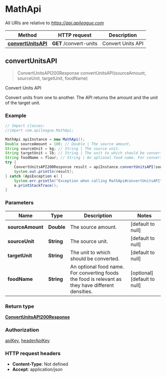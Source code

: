 # MathApi

All URIs are relative to *https://api.apileague.com*

Method | HTTP request | Description
------------- | ------------- | -------------
[**convertUnitsAPI**](MathApi.md#convertUnitsAPI) | **GET** /convert-units | Convert Units API



## convertUnitsAPI

> ConvertUnitsAPI200Response convertUnitsAPI(sourceAmount, sourceUnit, targetUnit, foodName)

Convert Units API

Convert units from one to another. The API returns the amount and the unit of the target unit.

### Example

```java
// Import classes:
//import com.apileague.MathApi;

MathApi apiInstance = new MathApi();
Double sourceAmount = 100; // Double | The source amount.
String sourceUnit = kg; // String | The source unit.
String targetUnit = lb; // String | The unit to which should be converted.
String foodName = flour; // String | An optional food name. For converting foods the food is relevant as they have different densities.
try {
    ConvertUnitsAPI200Response result = apiInstance.convertUnitsAPI(sourceAmount, sourceUnit, targetUnit, foodName);
    System.out.println(result);
} catch (ApiException e) {
    System.err.println("Exception when calling MathApi#convertUnitsAPI");
    e.printStackTrace();
}
```

### Parameters


Name | Type | Description  | Notes
------------- | ------------- | ------------- | -------------
 **sourceAmount** | **Double**| The source amount. | [default to null]
 **sourceUnit** | **String**| The source unit. | [default to null]
 **targetUnit** | **String**| The unit to which should be converted. | [default to null]
 **foodName** | **String**| An optional food name. For converting foods the food is relevant as they have different densities. | [optional] [default to null]

### Return type

[**ConvertUnitsAPI200Response**](ConvertUnitsAPI200Response.md)

### Authorization

[apiKey](../README.md#apiKey), [headerApiKey](../README.md#headerApiKey)

### HTTP request headers

- **Content-Type**: Not defined
- **Accept**: application/json

